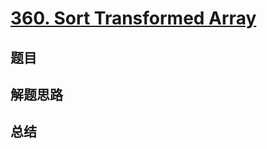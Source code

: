 # [360. Sort Transformed Array](https://leetcode.com/problems/sort-transformed-array/)

## 题目


## 解题思路


## 总结


